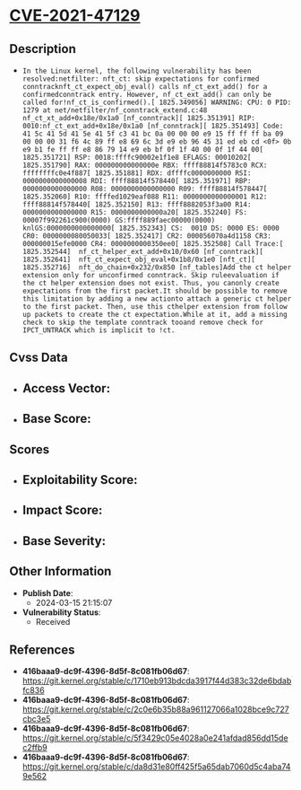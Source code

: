 
# [CVE-2021-47129](https://cve.mitre.org/cgi-bin/cvename.cgi?name=CVE-2021-47129)

## Description

- `In the Linux kernel, the following vulnerability has been resolved:netfilter: nft_ct: skip expectations for confirmed conntracknft_ct_expect_obj_eval() calls nf_ct_ext_add() for a confirmedconntrack entry. However, nf_ct_ext_add() can only be called for!nf_ct_is_confirmed().[ 1825.349056] WARNING: CPU: 0 PID: 1279 at net/netfilter/nf_conntrack_extend.c:48 nf_ct_xt_add+0x18e/0x1a0 [nf_conntrack][ 1825.351391] RIP: 0010:nf_ct_ext_add+0x18e/0x1a0 [nf_conntrack][ 1825.351493] Code: 41 5c 41 5d 41 5e 41 5f c3 41 bc 0a 00 00 00 e9 15 ff ff ff ba 09 00 00 00 31 f6 4c 89 ff e8 69 6c 3d e9 eb 96 45 31 ed eb cd <0f> 0b e9 b1 fe ff ff e8 86 79 14 e9 eb bf 0f 1f 40 00 0f 1f 44 00[ 1825.351721] RSP: 0018:ffffc90002e1f1e8 EFLAGS: 00010202[ 1825.351790] RAX: 000000000000000e RBX: ffff88814f5783c0 RCX: ffffffffc0e4f887[ 1825.351881] RDX: dffffc0000000000 RSI: 0000000000000008 RDI: ffff88814f578440[ 1825.351971] RBP: 0000000000000000 R08: 0000000000000000 R09: ffff88814f578447[ 1825.352060] R10: ffffed1029eaf088 R11: 0000000000000001 R12: ffff88814f578440[ 1825.352150] R13: ffff8882053f3a00 R14: 0000000000000000 R15: 0000000000000a20[ 1825.352240] FS:  00007f992261c900(0000) GS:ffff889faec00000(0000) knlGS:0000000000000000[ 1825.352343] CS:  0010 DS: 0000 ES: 0000 CR0: 0000000080050033[ 1825.352417] CR2: 000056070a4d1158 CR3: 000000015efe0000 CR4: 0000000000350ee0[ 1825.352508] Call Trace:[ 1825.352544]  nf_ct_helper_ext_add+0x10/0x60 [nf_conntrack][ 1825.352641]  nft_ct_expect_obj_eval+0x1b8/0x1e0 [nft_ct][ 1825.352716]  nft_do_chain+0x232/0x850 [nf_tables]Add the ct helper extension only for unconfirmed conntrack. Skip ruleevaluation if the ct helper extension does not exist. Thus, you canonly create expectations from the first packet.It should be possible to remove this limitation by adding a new actionto attach a generic ct helper to the first packet. Then, use this cthelper extension from follow up packets to create the ct expectation.While at it, add a missing check to skip the template conntrack tooand remove check for IPCT_UNTRACK which is implicit to !ct.`

## Cvss Data

- **Access Vector**:
  - 
- **Base Score**:
  - 

## Scores

- **Exploitability Score**:
  - 
- **Impact Score**:
  - 
- **Base Severity**:
  - 

## Other Information

- **Publish Date**:
  - 2024-03-15 21:15:07
- **Vulnerability Status**:
  - Received

## References

- **416baaa9-dc9f-4396-8d5f-8c081fb06d67**: https://git.kernel.org/stable/c/1710eb913bdcda3917f44d383c32de6bdabfc836
- **416baaa9-dc9f-4396-8d5f-8c081fb06d67**: https://git.kernel.org/stable/c/2c0e6b35b88a961127066a1028bce9c727cbc3e5
- **416baaa9-dc9f-4396-8d5f-8c081fb06d67**: https://git.kernel.org/stable/c/5f3429c05e4028a0e241afdad856dd15dec2ffb9
- **416baaa9-dc9f-4396-8d5f-8c081fb06d67**: https://git.kernel.org/stable/c/da8d31e80ff425f5a65dab7060d5c4aba749e562
